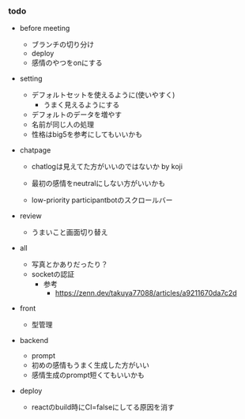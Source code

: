 ### todo
- before meeting
    - ブランチの切り分け
    - deploy
    - 感情のやつをonにする
- setting
    - デフォルトセットを使えるように(使いやすく)
        - うまく見えるようにする
    - デフォルトのデータを増やす
    - 名前が同じ人の処理
    - 性格はbig5を参考にしてもいいかも

- chatpage
    - chatlogは見えてた方がいいのではないか by koji
    - 最初の感情をneutralにしない方がいいかも

    - low-priority participantbotのスクロールバー
- review
    - うまいこと画面切り替え

- all
    - 写真とかありだったり？
    - socketの認証
        - 参考
            - https://zenn.dev/takuya77088/articles/a9211670da7c2d

- front
    - 型管理

- backend
    - prompt
    - 初めの感情もうまく生成した方がいい
    - 感情生成のprompt短くてもいいかも

- deploy
    - reactのbuild時にCI=falseにしてる原因を消す
